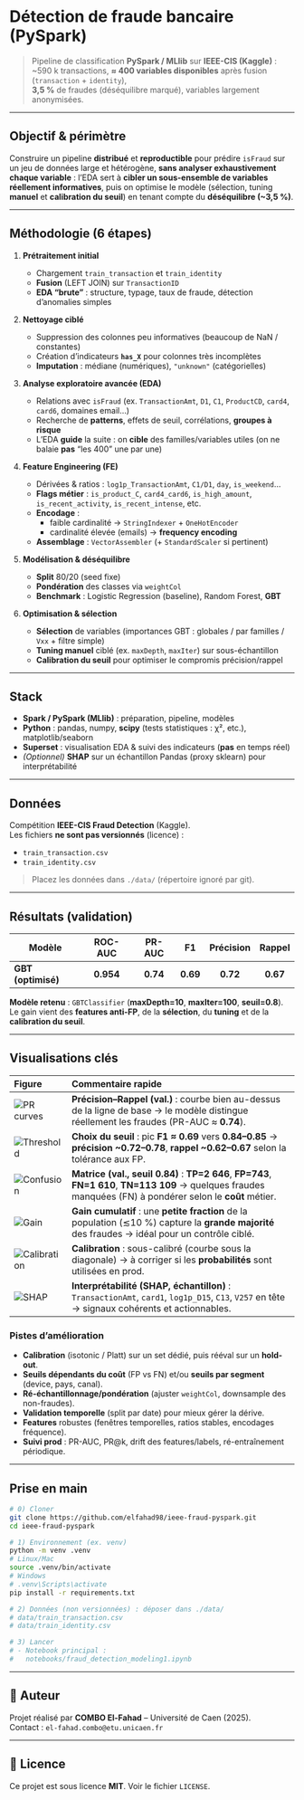 # Détection de fraude bancaire (PySpark)

> Pipeline de classification **PySpark / MLlib** sur **IEEE-CIS (Kaggle)** :  
> ~590 k transactions, **≈ 400 variables disponibles** après fusion (`transaction` + `identity`),  
> **3,5 %** de fraudes (déséquilibre marqué), variables largement anonymisées.

<!-- Optionnel : ajoute la capture si tu la poses dans docs/ -->
<!-- ![Dashboard Superset (aperçu)](docs/superset_hero.png) -->

---

##  Objectif & périmètre

Construire un pipeline **distribué** et **reproductible** pour prédire `isFraud` sur un jeu de données
large et hétérogène, **sans analyser exhaustivement chaque variable** : l’EDA sert à **cibler un
sous-ensemble de variables réellement informatives**, puis on optimise le modèle (sélection,
tuning **manuel** et **calibration du seuil**) en tenant compte du **déséquilibre (~3,5 %)**.

---

##  Méthodologie (6 étapes)

1) **Prétraitement initial**  
   - Chargement `train_transaction` et `train_identity`  
   - **Fusion** (LEFT JOIN) sur `TransactionID`  
   - **EDA “brute”** : structure, typage, taux de fraude, détection d’anomalies simples

2) **Nettoyage ciblé**  
   - Suppression des colonnes peu informatives (beaucoup de NaN / constantes)  
   - Création d’indicateurs **`has_X`** pour colonnes très incomplètes  
   - **Imputation** : médiane (numériques), `"unknown"` (catégorielles)

3) **Analyse exploratoire avancée (EDA)**  
   - Relations avec `isFraud` (ex. `TransactionAmt`, `D1`, `C1`, `ProductCD`, `card4`, `card6`, domaines email…)  
   - Recherche de **patterns**, effets de seuil, corrélations, **groupes à risque**  
   - L’EDA **guide** la suite : on **cible** des familles/variables utiles (on ne balaie **pas** “les 400” une par une)

4) **Feature Engineering (FE)**  
   - Dérivées & ratios : `log1p_TransactionAmt`, `C1/D1`, `day`, `is_weekend`…  
   - **Flags métier** : `is_product_C`, `card4_card6`, `is_high_amount`, `is_recent_activity`, `is_recent_intense`, etc.  
   - **Encodage** :  
     - faible cardinalité → `StringIndexer` + `OneHotEncoder`  
     - cardinalité élevée (emails) → **frequency encoding**  
   - **Assemblage** : `VectorAssembler` (+ `StandardScaler` si pertinent)

5) **Modélisation & déséquilibre**  
   - **Split** 80/20 (seed fixe)  
   - **Pondération** des classes via `weightCol`  
   - **Benchmark** : Logistic Regression (baseline), Random Forest, **GBT**

6) **Optimisation & sélection**  
   - **Sélection** de variables (importances GBT : globales / par familles / `Vxx` + filtre simple)  
   - **Tuning manuel** ciblé (ex. `maxDepth`, `maxIter`) sur sous-échantillon  
   - **Calibration du seuil** pour optimiser le compromis précision/rappel

---

##  Stack

- **Spark / PySpark (MLlib)** : préparation, pipeline, modèles  
- **Python** : pandas, numpy, **scipy** (tests statistiques : χ², etc.), matplotlib/seaborn  
- **Superset** : visualisation EDA & suivi des indicateurs (**pas** en temps réel)  
- *(Optionnel)* **SHAP** sur un échantillon Pandas (proxy sklearn) pour interprétabilité

---

##  Données

Compétition **IEEE-CIS Fraud Detection** (Kaggle).  
Les fichiers **ne sont pas versionnés** (licence) :
- `train_transaction.csv`
- `train_identity.csv`

> Placez les données dans `./data/` (répertoire ignoré par git).

---

## Résultats (validation)

| Modèle            | ROC-AUC | PR-AUC | F1   | Précision | Rappel |
|-------------------|:------:|:-----:|:----:|:--------:|:------:|
| **GBT (optimisé)**| **0.954** | **0.74** | **0.69** | **0.72** | **0.67** |

**Modèle retenu** : `GBTClassifier` (**maxDepth=10**, **maxIter=100**, **seuil=0.8**).  
Le gain vient des **features anti-FP**, de la **sélection**, du **tuning** et de la **calibration du seuil**.

---

## Visualisations clés

| Figure | Commentaire rapide |
|:--|:--|
| ![PR curves](screenshots/optirapp.png) | **Précision–Rappel (val.)** : courbe bien au-dessus de la ligne de base → le modèle distingue réellement les fraudes (PR-AUC ≈ **0.74**). |
| ![Threshold](screenshots/Validation__GBT__threshold_curves.png) | **Choix du seuil** : pic **F1 ≈ 0.69** vers **0.84–0.85** → **précision ~0.72–0.78**, **rappel ~0.62–0.67** selon la tolérance aux FP. |
| ![Confusion](screenshots/Validation__GBT__confusion_matrix_t0.84.png) | **Matrice (val., seuil 0.84)** : **TP=2 646**, **FP=743**, **FN=1 610**, **TN=113 109** → quelques fraudes manquées (FN) à pondérer selon le **coût** métier. |
| ![Gain](screenshots/Validation__GBT__cumulative_gain.png) | **Gain cumulatif** : une **petite fraction** de la population (≲10 %) capture la **grande majorité** des fraudes → idéal pour un contrôle ciblé. |
| ![Calibration](screenshots/Validation__GBT__calibration_curve.png) | **Calibration** : sous-calibré (courbe sous la diagonale) → à corriger si les **probabilités** sont utilisées en prod. |
| ![SHAP](screenshots/shap.png) | **Interprétabilité (SHAP, échantillon)** : `TransactionAmt`, `card1`, `log1p_D15`, `C13`, `V257` en tête → signaux cohérents et actionnables. |

### Pistes d’amélioration
- **Calibration** (isotonic / Platt) sur un set dédié, puis rééval sur un **hold-out**.
- **Seuils dépendants du coût** (FP vs FN) et/ou **seuils par segment** (device, pays, canal).
- **Ré-échantillonnage/pondération** (ajuster `weightCol`, downsample des non-fraudes).
- **Validation temporelle** (split par date) pour mieux gérer la dérive.
- **Features** robustes (fenêtres temporelles, ratios stables, encodages fréquence).
- **Suivi prod** : PR-AUC, PR@k, drift des features/labels, ré-entraînement périodique.



---


##  Prise en main

```bash
# 0) Cloner
git clone https://github.com/elfahad98/ieee-fraud-pyspark.git
cd ieee-fraud-pyspark

# 1) Environnement (ex. venv)
python -m venv .venv
# Linux/Mac
source .venv/bin/activate
# Windows
# .venv\Scripts\activate
pip install -r requirements.txt

# 2) Données (non versionnées) : déposer dans ./data/
# data/train_transaction.csv
# data/train_identity.csv

# 3) Lancer
# - Notebook principal :
#   notebooks/fraud_detection_modeling1.ipynb
```

---

## 👤 Auteur

Projet réalisé par **COMBO El-Fahad** – Université de Caen (2025).  
Contact : `el-fahad.combo@etu.unicaen.fr`

---

## 📄 Licence

Ce projet est sous licence **MIT**. Voir le fichier `LICENSE`.
